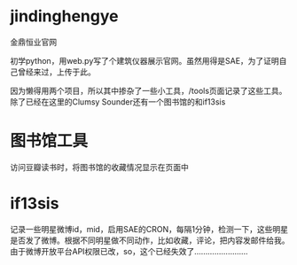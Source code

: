 jindinghengye
=============

金鼎恒业官网

初学python，用web.py写了个建筑仪器展示官网。虽然用得是SAE，为了证明自己曾经来过，上传于此。

因为懒得用两个项目，所以其中掺杂了一些小工具，/tools页面记录了这些工具。
除了已经在这里的Clumsy Sounder还有一个图书馆的和if13sis

图书馆工具
=============
访问豆瓣读书时，将图书馆的收藏情况显示在页面中

if13sis
=============
记录一些明星微博id，mid，启用SAE的CRON，每隔1分钟，检测一下，这些明星是否发了微博。根据不同明星做不同动作，比如收藏，评论，把内容发邮件给我。
由于微博开放平台API权限已改，so，这个已经失效了……………………


